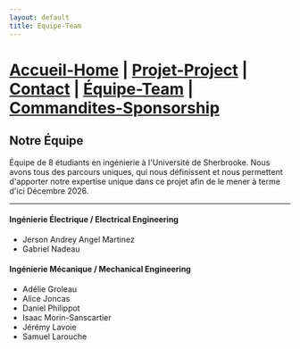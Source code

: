 ```yaml
---
layout: default
title: Équipe-Team
---
```

# [Accueil-Home](index.md)  |  [Projet-Project](projet.md)  |  [Contact](contact.md)  |  [Équipe-Team](Team.md)  |  [Commandites-Sponsorship](commandites.md)

##  Notre Équipe 
Équipe de 8 étudiants en ingénierie à l'Université de Sherbrooke. Nous avons tous des parcours uniques, qui nous définissent et nous permettent d'apporter notre expertise unique dans ce projet afin de le mener à terme d'ici Décembre 2026.

---

#### Ingénierie Électrique / Electrical Engineering
- Jerson Andrey Angel Martinez
- Gabriel Nadeau

#### Ingénierie Mécanique / Mechanical Engineering
- Adélie Groleau
- Alice Joncas
- Daniel Philippot
- Isaac Morin-Sanscartier
- Jérémy Lavoie
- Samuel Larouche
